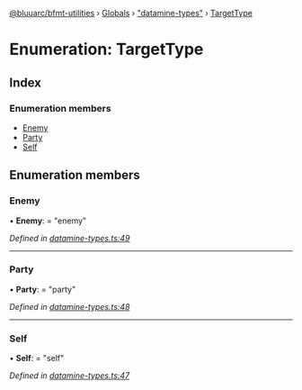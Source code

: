 [@bluuarc/bfmt-utilities](../README.md) › [Globals](../globals.md) › ["datamine-types"](../modules/_datamine_types_.md) › [TargetType](_datamine_types_.targettype.md)

# Enumeration: TargetType

## Index

### Enumeration members

* [Enemy](_datamine_types_.targettype.md#enemy)
* [Party](_datamine_types_.targettype.md#party)
* [Self](_datamine_types_.targettype.md#self)

## Enumeration members

###  Enemy

• **Enemy**: = "enemy"

*Defined in [datamine-types.ts:49](https://github.com/BluuArc/bfmt-utilities/blob/c1f3d6e/src/datamine-types.ts#L49)*

___

###  Party

• **Party**: = "party"

*Defined in [datamine-types.ts:48](https://github.com/BluuArc/bfmt-utilities/blob/c1f3d6e/src/datamine-types.ts#L48)*

___

###  Self

• **Self**: = "self"

*Defined in [datamine-types.ts:47](https://github.com/BluuArc/bfmt-utilities/blob/c1f3d6e/src/datamine-types.ts#L47)*
